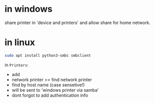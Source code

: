 # in windows

share printer in 'device and printers' and allow share for home network.  

# in linux

```bash
sudo apt install python3-smbc smbclient
```

in `Printers`:

- add
- network printer >> find network printer
- find by host name (case sensetive!) 
- will be sent to 'windows printer via samba'
- dont forgot to add authentication info

